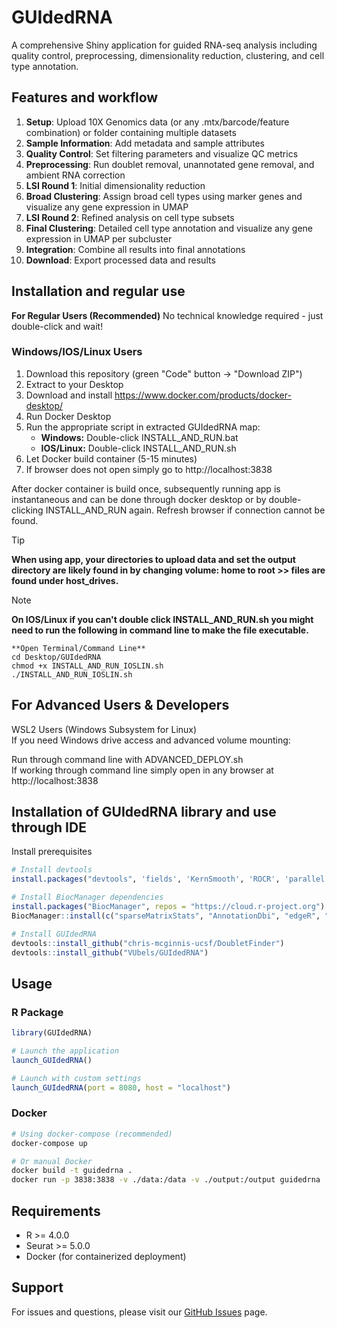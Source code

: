 # GUIdedRNA

A comprehensive Shiny application for guided RNA-seq analysis including quality control, preprocessing, dimensionality reduction, clustering, and cell type annotation.

## Features and workflow

1. **Setup**: Upload 10X Genomics data (or any .mtx/barcode/feature combination) or folder containing multiple datasets
2. **Sample Information**: Add metadata and sample attributes
3. **Quality Control**: Set filtering parameters and visualize QC metrics
4. **Preprocessing**: Run doublet removal, unannotated gene removal, and ambient RNA correction
5. **LSI Round 1**: Initial dimensionality reduction
6. **Broad Clustering**: Assign broad cell types using marker genes and visualize any gene expression in UMAP
7. **LSI Round 2**: Refined analysis on cell type subsets
8. **Final Clustering**: Detailed cell type annotation and visualize any gene expression in UMAP per subcluster
9. **Integration**: Combine all results into final annotations
10. **Download**: Export processed data and results

## Installation and regular use

**For Regular Users (Recommended)**
No technical knowledge required - just double-click and wait!  

### Windows/IOS/Linux Users
1) Download this repository (green "Code" button → "Download ZIP")  
2) Extract to your Desktop  
3) Download and install https://www.docker.com/products/docker-desktop/  
4) Run Docker Desktop  
5) Run the appropriate script in extracted GUIdedRNA map:
   - **Windows:** Double-click INSTALL_AND_RUN.bat
   - **IOS/Linux:** Double-click INSTALL_AND_RUN.sh
6) Let Docker build container (5-15 minutes)
7) If browser does not open simply go to http://localhost:3838

After docker container is build once, subsequently running app is instantaneous and can be done through docker desktop or by double-clicking INSTALL_AND_RUN again. Refresh browser if connection cannot be found.

> [!TIP] 
> **When using app, your directories to upload data and set the output directory are likely found in by changing volume: home to root >> files are found under host_drives.**

> [!NOTE]
> **On IOS/Linux if you can't double click INSTALL_AND_RUN.sh you might need to run the following in command line to make the file executable.**  
> ```
> **Open Terminal/Command Line**
> cd Desktop/GUIdedRNA
> chmod +x INSTALL_AND_RUN_IOSLIN.sh  
> ./INSTALL_AND_RUN_IOSLIN.sh  
> ```  

## For Advanced Users & Developers
WSL2 Users (Windows Subsystem for Linux)  
If you need Windows drive access and advanced volume mounting:  

Run through command line with ADVANCED_DEPLOY.sh  
If working through command line simply open in any browser at http://localhost:3838  

## Installation of GUIdedRNA library and use through IDE

Install prerequisites
```r
# Install devtools
install.packages("devtools", 'fields', 'KernSmooth', 'ROCR', 'parallel')

# Install BiocManager dependencies
install.packages("BiocManager", repos = "https://cloud.r-project.org")
BiocManager::install(c("sparseMatrixStats", "AnnotationDbi", "edgeR", "GenomicRanges", "GenomicFeatures", "org.Hs.eg.db", "TxDb.Hsapiens.UCSC.hg38.knownGene", "celda", "decontX"))

# Install GUIdedRNA
devtools::install_github("chris-mcginnis-ucsf/DoubletFinder")
devtools::install_github("VUbels/GUIdedRNA")
```

## Usage

### R Package
```r
library(GUIdedRNA)

# Launch the application
launch_GUIdedRNA()

# Launch with custom settings
launch_GUIdedRNA(port = 8080, host = "localhost")
```

### Docker
```bash
# Using docker-compose (recommended)
docker-compose up

# Or manual Docker
docker build -t guidedrna .
docker run -p 3838:3838 -v ./data:/data -v ./output:/output guidedrna
```

## Requirements

- R >= 4.0.0
- Seurat >= 5.0.0
- Docker (for containerized deployment)

## Support

For issues and questions, please visit our [GitHub Issues](https://github.com/VUbels/GUIdedRNA/issues) page.
